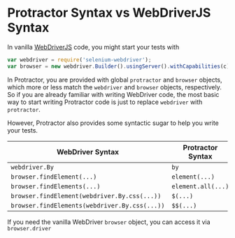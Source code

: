 Protractor Syntax vs WebDriverJS Syntax
=======================================

In vanilla [WebDriverJS](https://code.google.com/p/selenium/wiki/WebDriverJs)
code, you might start your tests with 
```js
var webdriver = require('selenium-webdriver');
var browser = new webdriver.Builder().usingServer().withCapabilities(c).build();
```
In Protractor, you are provided with global `protractor` and `browser` objects,
which more or less match the `webdriver` and `browser` objects, respectively.
So if you are already familiar with writing WebDriver code, the most basic way
to start writing Protractor code is just to replace `webdriver` with
`protractor`.

However, Protractor also provides some syntactic sugar to help you write your
tests.


| WebDriver Syntax                              | Protractor Syntax            |
|-----------------------------------------------|------------------------------|
| `webdriver.By`                                | `by`                         |
| `browser.findElement(...)`                    | `element(...)`               |
| `browser.findElements(...)`                   | `element.all(...)`           |
| `browser.findElement(webdriver.By.css(...))`  | `$(...)`                     |
| `browser.findElements(webdriver.By.css(...))` | `$$(...)`                    |

If you need the vanilla WebDriver `browser` object, you can access it via
`browser.driver`

